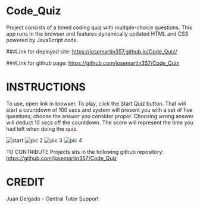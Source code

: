 # Code_Quiz
Project consists of a timed coding quiz with multiple-choice questions. This app runs in the browser and  features dynamically updated HTML and CSS powered by JavaScript code.

###Link for deployed site: https://josemartin357.github.io/Code_Quiz/ 

###Link for github page: https://github.com/josemartin357/Code_Quiz

# INSTRUCTIONS
To use, open link in browser. To play, click the Start Quiz button. That will start a countdown of 100 secs and system will present you with a set of five questions; choose the answer you consider proper. Choosing wrong answer will deduct 10 secs off the countdown. The score will represent the time you had left when doing the quiz.

![start](https://user-images.githubusercontent.com/83382332/131288038-c29fed35-b4a3-4c83-be85-6a808dfc7b9d.JPG)
![pic 2](https://user-images.githubusercontent.com/83382332/131288052-a25d0a01-29aa-4586-827f-74f9add0cbcc.JPG)
![pic 3](https://user-images.githubusercontent.com/83382332/131288060-1f197514-fa45-4633-a449-9d91e84003c4.JPG)
![pic 4](https://user-images.githubusercontent.com/83382332/131288063-1ac6a625-3b4c-4303-a6f4-a1eac2dd9b7d.JPG)

TO CONTRIBUTE Projects sits in the following github repository: https://github.com/josemartin357/Code_Quiz

# CREDIT
Juan Delgado - Central Tutor Support
